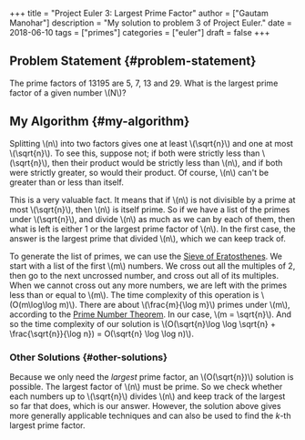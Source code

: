 +++
title = "Project Euler 3: Largest Prime Factor"
author = ["Gautam Manohar"]
description = "My solution to problem 3 of Project Euler."
date = 2018-06-10
tags = ["primes"]
categories = ["euler"]
draft = false
+++

## Problem Statement {#problem-statement}

The prime factors of 13195 are 5, 7, 13 and 29. What is the largest prime factor of
a given number \\(N\\)?


## My Algorithm {#my-algorithm}

Splitting \\(n\\) into two factors gives one at least \\(\sqrt{n}\\) and one at most
\\(\sqrt{n}\\). To see this, suppose not; if both were strictly less than
\\(\sqrt{n}\\), then their product would be strictly less than \\(n\\), and if both were
strictly greater, so would their product. Of course, \\(n\\) can't be greater than
or less than itself.

This is a very valuable fact. It means that if \\(n\\) is not divisible by a prime
at most \\(\sqrt{n}\\), then \\(n\\) is itself prime. So if we have a list of the primes
under \\(\sqrt{n}\\), and divide \\(n\\) as much as we can by each of them, then what is
left is either 1 or the largest prime factor of \\(n\\). In the first case, the
answer is the largest prime that divided \\(n\\), which we can keep track of.

To generate the list of primes, we can use the [Sieve of Eratosthenes](https://en.wikipedia.org/wiki/Sieve%5Fof%5FEratosthenes). We start
with a list of the first \\(m\\) numbers. We cross out all the multiples of 2, then
go to the next uncrossed number, and cross out all of its multiples. When we
cannot cross out any more numbers, we are left with the primes less than or
equal to \\(m\\). The time complexity of this operation is \\(O(m\log\log m)\\). There
are about \\(\frac{m}{\log m}\\) primes under \\(m\\), according to the [Prime Number
Theorem](https://en.wikipedia.org/wiki/Prime%5Fnumber%5Ftheorem). In our case, \\(m = \sqrt{n}\\). And so the time complexity of our solution
is \\(O(\sqrt{n}\log \log \sqrt{n} + \frac{\sqrt{n}}{\log n}) = O(\sqrt{n} \log
\log n)\\).


### Other Solutions {#other-solutions}

Because we only need the _largest_ prime factor, an \\(O(\sqrt{n})\\) solution is
possible. The largest factor of \\(n\\) must be prime. So we check whether each
numbers up to \\(\sqrt{n}\\) divides \\(n\\) and keep track of the largest so far that
does, which is our answer. However, the solution above gives more generally
applicable techniques and can also be used to find the $k$-th largest prime
factor.